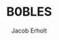 ---
title: B0BLES
author: Jacob Erholt
tags: ['website', 'featured']
image: /assets/website/b0bles.png
imageAlt: This is a test
description: Jeg har lavet en hjemmeside, hvor jeg viser en masser billeder jeg har taget på gåture, der er brugt HTML, CSS og JS.
---